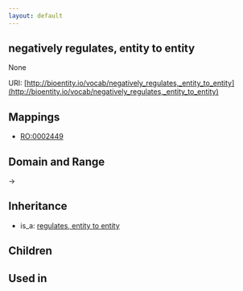 ```yaml
---
layout: default
---
```


## negatively regulates, entity to entity


None

URI: [http://bioentity.io/vocab/negatively_regulates,_entity_to_entity](http://bioentity.io/vocab/negatively_regulates,_entity_to_entity)
## Mappings

 * [RO:0002449](http://purl.obolibrary.org/obo/RO_0002449)

## Domain and Range

 -> 

## Inheritance

 *  is_a: [regulates, entity to entity](regulates,_entity_to_entity.html)

## Children


## Used in

